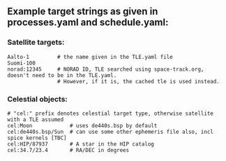 
## Example target strings as given in processes.yaml and schedule.yaml:
### Satellite targets:
    Aalto-1         # the name given in the TLE.yaml file
    Suomi-100   
    norad:12345     # NORAD ID, TLE searched using space-track.org, doesn't need to be in the TLE.yaml. 
                    # However, if it is, the cached tle is used instead. 

### Celestial objects:
    # "cel:" prefix denotes celestial target type, otherwise satellite with a TLE assumed
    cel:Moon            # uses de440s.bsp by default
    cel:de440s.bsp/Sun  # can use some other ephemeris file also, incl spice kernels [TBC]
    cel:HIP/87937       # A star in the HIP catalog
    cel:34.7/23.4       # RA/DEC in degrees
